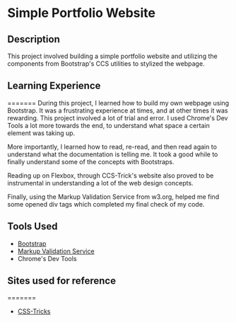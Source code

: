 # Simple Portfolio Website
## Description
This project involved building a simple portfolio website and utilizing the components from Bootstrap's CCS utilities to stylized the webpage.

## Learning Experience
=======
During this project, I learned how to build my own webpage using Bootstrap. It was a frustrating experience at times, and at other times it was rewarding. This project involved a lot of trial and error. I used Chrome's Dev Tools a lot more towards the end, to understand what space a certain element was taking up. 

More importantly, I learned how to read, re-read, and then read again to understand what the documentation is telling me. It took a good while to finally understand some of the concepts with Bootstraps. 

Reading up on Flexbox, through CCS-Trick's website also proved to be instrumental in understanding a lot of the web design concepts.

Finally, using the Markup Validation Service from w3.org, helped me find some opened div tags which completed my final check of my code.


## Tools Used
* [Bootstrap](https://getbootstrap.com)
* [Markup Validation Service](https://validator.w3.org/#validate_by_input)
* Chrome's Dev Tools

## Sites used for reference
=======
* [CSS-Tricks](https://css-tricks.com/)

